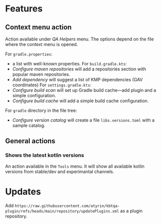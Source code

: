# Features

## Context menu action

Action available under _QA Helpers_ menu. 
The options depend on the file where the context menu is opened.

For `gradle.properties`:
* a list with well-known properties.
For `build.gradle.kts`:
* _Configure maven repositories_ will add a repositories section with popular maven repositories.
* _Add dependency_ will suggest a list of KMP dependencies (GAV coordinates)
For `settings.gradle.kts`:
* _Configure build scan_ will set up Gradle build cache—add plugin and a simple configuration.
* _Configure build cache_ will add a simple build cache configuration.

For `gradle` directory in the file tree:
* _Configure version catalog_ will create a file `libs.versions.toml` with a sample catalog.

## General actions

### Shows the latest kotlin versions
An action available in the `Tools` menu. It will show all available kotlin versions from stable/dev and experimantal channels.


# Updates

Add `https://raw.githubusercontent.com/atyrin/kbtqa-plugin/refs/heads/main/repository/updatePlugins.xml` as a plugin repository.